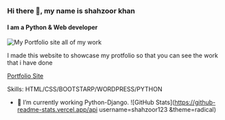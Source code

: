 ### Hi there 👋, my name is shahzoor khan
#### I am a Python & Web developer
![My Portfolio site all of my work](https://github.com/shahzoor123/website-porfolio/blob/master/323434.png "Header")

I made this website to showcase my protfolio so that you can see the work that i have done

[Portfolio Site](https://technigator.netlify.app/)

Skills: HTML/CSS/BOOTSTARP/WORDPRESS/PYTHON

- 🔭 I’m currently working Python-Django. 
![GitHub Stats](https://github-readme-stats.vercel.app/api username=shahzoor123 &theme=radical)
